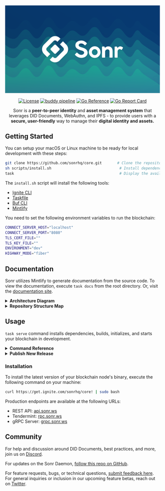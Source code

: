 

<div style="text-align: center;">

[![Sonr Logo Banner](.github/images/banner.png)](https://snr.la/h)

[![License](https://img.shields.io/github/license/sonrhq/core)](https://github.com/sonrhq/core)
[![buddy pipeline](https://app.buddy.works/sonr/sonr/pipelines/pipeline/428589/badge.svg?token=79d953e83c8db20019b1af51215b13e9eb2fc52ce5c20cbc881a46ae4437bd4c "buddy pipeline")](https://app.buddy.works/sonr/sonr/pipelines/pipeline/428589)
[![Go Reference](https://pkg.go.dev/badge/github.com/sonrhq/core.svg)](https://pkg.go.dev/github.com/sonrhq/core)
[![Go Report Card](https://goreportcard.com/badge/github.com/sonrhq/core)](https://goreportcard.com/report/github.com/sonrhq/core)


</div>

<p align="center"> Sonr is a <strong>peer-to-peer identity</strong> and <strong>asset management system</strong> that leverages <italic>DID Documents, WebAuthn, and IPFS</italic> - to provide users with a <strong>secure, user-friendly</strong> way to manage their <strong>digital identity and assets.</strong>
    <br>
</p>


## Getting Started

You can setup your macOS or Linux machine to be ready for local development with these steps:

```sh
git clone https://github.com/sonrhq/core.git       # Clone the repository
sh scripts/install.sh                               # Install dependencies
task                                                # Display the available commands
```

The `install.sh` script will install the following tools:

- [Ignite CLI](https://github.com/ignite/cli)
- [Taskfile](https://taskfile.dev)
- [Buf CLI](https://docs.buf.build/introduction)
- [Mintlify](https://mintlify.com/docs/development)

You need to set the following environment variables to run the blockchain:

```sh
CONNECT_SERVER_HOST="localhost"
CONNECT_SERVER_PORT="8080"
TLS_CERT_FILE=""
TLS_KEY_FILE=""
ENVIRONMENT="dev"
HIGHWAY_MODE="fiber"
```

## Documentation

Sonr utilizes Mintlify to generate documentation from the source code. To view the documentation, execute `task docs` from the root directory. Or, visit the [documentation site](https://snr.la/docs).

<details>
<summary><strong>Architecture Diagram</strong></summary>

![Architecture](./docs/static/images/diagrams/architecture-light.svg)

</details>

<details>
<summary><strong>Repository Structure Map</strong></summary>

![Repository structure](./docs/static/images/diagrams/repo-structure.svg)

</details>

## Usage

`task serve` command installs dependencies, builds, initializes, and starts your blockchain in development.

<details>
<summary><strong>Command Reference</strong></summary>

```sh
* docs                  Serve the docs locally
* chain:build:          Build the blockchain                  (aliases: build)
* chain:generate:       Generate the protobuf files           (aliases: gen)
* chain:serve:          Serve the blockchain locally          (aliases: serve)
* web                   Run the web app in dev mode           (aliases: web)
```
</details>
<details>
<summary><strong>Publish New Release</strong></summary>

To release a new version of your blockchain, create and push a new tag with `v` prefix. A new draft release with the configured targets will be created.

```sh
git tag v0.1
git push origin v0.1
```

After a draft release is created, make your final changes from the release page and publish it.

</details>

### Installation
To install the latest version of your blockchain node's binary, execute the following command on your machine:

```sh
curl https://get.ignite.com/sonrhq/core! | sudo bash
```
Production endpoints are available at the following URLs:

- REST API:    [api.sonr.ws](https://api.sonr.ws)
- Tendermint:  [rpc.sonr.ws](https://rpc.sonr.ws)
- gRPC Server: [grpc.sonr.ws](https://grpc.sonr.ws)

## Community

For help and discussion around DID Documents, best practices, and more, join us on [Discord](https://snr.la/dev-chat).

For updates on the Sonr Daemon, [follow this repo on GitHub](https://github.com/sonrhq/core).

For feature requests, bugs, or technical questions, [submit feedback here](https://roadmap.sonr.io). For general inquiries or inclusion in our upcoming feature betas, reach out on [Twitter](https://snr.la/tw).
